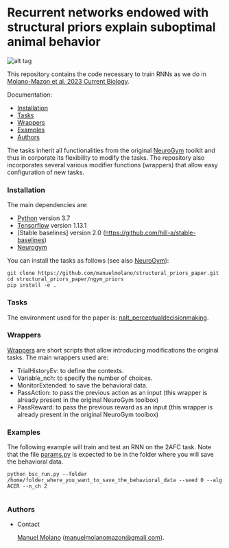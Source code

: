 # Recurrent networks endowed with structural priors explain suboptimal animal behavior

![alt tag](docs/pipeline.png)


This repository contains the code necessary to train RNNs as we do in [Molano-Mazon et al. 2023 Current Biology](https://www.sciencedirect.com/science/article/abs/pii/S0960982222019819). 


Documentation: 
- [Installation](#Installation)
- [Tasks](#Tasks)
- [Wrappers](#Wrappers)
- [Examples](#Examples)
- [Authors](#Authors)

The tasks inherit all functionalities from the original [NeuroGym](https://github.com/neurogym/neurogym) toolkit and thus in corporate its flexibility to modify the tasks. The repository also incorporates several various modifier functions (wrappers) that allow easy configuration of new tasks. 


### Installation

The main dependencies are: 
- [Python](https://www.python.org) version 3.7	
- [Tensorflow](https://www.tensorflow.org/) version 1.13.1
- [Stable baselines] version 2.0 (https://github.com/hill-a/stable-baselines)
- [Neurogym](https://neurogym.github.io/)

You can install the tasks as follows (see also [NeuroGym](https://github.com/neurogym/neurogym)):

    git clone https://github.com/manuelmolano/structural_priors_paper.git
    cd structural_priors_paper/ngym_priors
    pip install -e .
    

### Tasks
The environment used for the paper is: [nalt_perceptualdecisionmaking](https://github.com/manuelmolano/structural_priors_paper/blob/master/ngym_priors/ngym_priors/envs/nalt_perceptualdecisionmaking.py).

### Wrappers
[Wrappers](https://github.com/manuelmolano/structural_priors_paper/tree/master/ngym_priors/ngym_priors/wrappers) are short scripts that allow introducing modifications the original tasks. 
The main wrappers used are:
- TrialHistoryEv: to define the contexts.
- Variable_nch: to specify the number of choices.
- MonitorExtended: to save the behavioral data.
- PassAction: to pass the previous action as an input (this wrapper is already present in the original NeuroGym toolbox)
- PassReward:  to pass the previous reward as an input (this wrapper is already present in the original NeuroGym toolbox)

### Examples
The following example will train and test an RNN on the 2AFC task. Note that the file [params.py](https://github.com/manuelmolano/structural_priors_paper/blob/master/priors/params.py) is expected to be in the folder where you will save the behavioral data.
```
python bsc_run.py --folder /home/folder_where_you_want_to_save_the_behavioral_data --seed 0 --alg ACER --n_ch 2


```


### Authors
* Contact

    [Manuel Molano](https://github.com/manuelmolano) (manuelmolanomazon@gmail.com).
  
